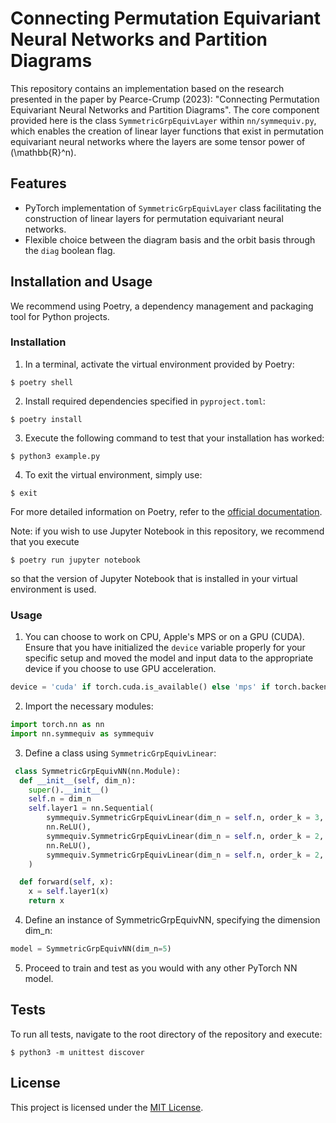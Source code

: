 # Connecting Permutation Equivariant Neural Networks and Partition Diagrams

This repository contains an implementation based on the research 
presented in the paper by 
Pearce-Crump (2023): "Connecting Permutation Equivariant Neural Networks and Partition Diagrams". 
The core component provided here is the class `SymmetricGrpEquivLayer` within `nn/symmequiv.py`, which enables the creation of linear layer functions 
that exist in 
permutation equivariant neural networks where the layers 
are some tensor power of
\(\mathbb{R}^n\).

## Features

- PyTorch implementation of `SymmetricGrpEquivLayer` class facilitating the construction of linear layers for permutation equivariant neural networks.
- Flexible choice between the diagram basis and the orbit basis through the `diag` boolean flag.

## Installation and Usage

We recommend using Poetry, a dependency management and packaging tool for Python projects.

### Installation

1. In a terminal, activate the virtual environment provided by Poetry:

`$ poetry shell`

2. Install required dependencies specified in `pyproject.toml`:

`$ poetry install`

3. Execute the following command to test that your installation has worked:

`$ python3 example.py`

4. To exit the virtual environment, simply use:

`$ exit`

For more detailed information on Poetry, refer to the [official documentation](https://python-poetry.org/docs/basic-usage/).

Note: if you wish to use Jupyter Notebook in this repository, we recommend that you execute

`$ poetry run jupyter notebook`

so that the version of Jupyter Notebook that is installed in your virtual environment is used.

### Usage

1. You can choose to work on CPU, Apple's MPS or on a GPU (CUDA).
Ensure that you have initialized the `device` variable properly for your specific setup and moved the model and input data to the appropriate device if you choose to use GPU acceleration.

```python
device = 'cuda' if torch.cuda.is_available() else 'mps' if torch.backends.mps.is_available() else 'cpu'
```

2. Import the necessary modules:

```python
import torch.nn as nn
import nn.symmequiv as symmequiv
```

3. Define a class using `SymmetricGrpEquivLinear`:

```python
 class SymmetricGrpEquivNN(nn.Module):
  def __init__(self, dim_n):
    super().__init__()
    self.n = dim_n
    self.layer1 = nn.Sequential(
        symmequiv.SymmetricGrpEquivLinear(dim_n = self.n, order_k = 3, order_l = 2).to(device),
        nn.ReLU(),
        symmequiv.SymmetricGrpEquivLinear(dim_n = self.n, order_k = 2, order_l = 2).to(device),
        nn.ReLU(),
        symmequiv.SymmetricGrpEquivLinear(dim_n = self.n, order_k = 2, order_l = 0).to(device)
    )

  def forward(self, x):
    x = self.layer1(x)
    return x
```

4. Define an instance of SymmetricGrpEquivNN, specifying the dimension dim_n:

```python
model = SymmetricGrpEquivNN(dim_n=5)
```

5. Proceed to train and test as you would with any other PyTorch NN model.

## Tests

To run all tests, navigate to the root directory of the repository and execute:

`$ python3 -m unittest discover`

## License

This project is licensed under the [MIT License](LICENSE).


